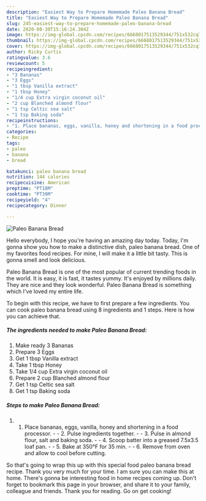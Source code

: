 ```yaml
---
description: "Easiest Way to Prepare Homemade Paleo Banana Bread"
title: "Easiest Way to Prepare Homemade Paleo Banana Bread"
slug: 245-easiest-way-to-prepare-homemade-paleo-banana-bread
date: 2020-08-30T15:16:24.304Z
image: https://img-global.cpcdn.com/recipes/6668017513529344/751x532cq70/paleo-banana-bread-recipe-main-photo.jpg
thumbnail: https://img-global.cpcdn.com/recipes/6668017513529344/751x532cq70/paleo-banana-bread-recipe-main-photo.jpg
cover: https://img-global.cpcdn.com/recipes/6668017513529344/751x532cq70/paleo-banana-bread-recipe-main-photo.jpg
author: Ricky Curtis
ratingvalue: 3.6
reviewcount: 5
recipeingredient:
- "3 Bananas"
- "3 Eggs"
- "1 tbsp Vanilla extract"
- "1 tbsp Honey"
- "1/4 cup Extra virgin coconut oil"
- "2 cup Blanched almond flour"
- "1 tsp Celtic sea salt"
- "1 tsp Baking soda"
recipeinstructions:
- "1. Place bananas, eggs, vanilla, honey and shortening in a food processor.  2. Pulse ingredients together.  3. Pulse in almond flour, salt and baking soda.  4. Scoop batter into a greased 7.5x3.5 loaf pan.  5. Bake at 350°F for 35 min.  6. Remove from oven and allow to cool before cutting."
categories:
- Recipe
tags:
- paleo
- banana
- bread

katakunci: paleo banana bread 
nutrition: 144 calories
recipecuisine: American
preptime: "PT18M"
cooktime: "PT39M"
recipeyield: "4"
recipecategory: Dinner

---
```



![Paleo Banana Bread](https://img-global.cpcdn.com/recipes/6668017513529344/751x532cq70/paleo-banana-bread-recipe-main-photo.jpg)

Hello everybody, I hope you're having an amazing day today. Today, I'm gonna show you how to make a distinctive dish, paleo banana bread. One of my favorites food recipes. For mine, I will make it a little bit tasty. This is gonna smell and look delicious.

Paleo Banana Bread is one of the most popular of current trending foods in the world. It is easy, it is fast, it tastes yummy. It's enjoyed by millions daily. They are nice and they look wonderful. Paleo Banana Bread is something which I've loved my entire life.




To begin with this recipe, we have to first prepare a few ingredients. You can cook paleo banana bread using 8 ingredients and 1 steps. Here is how you can achieve that.

##### The ingredients needed to make Paleo Banana Bread:

1. Make ready 3 Bananas
1. Prepare 3 Eggs
1. Get 1 tbsp Vanilla extract
1. Take 1 tbsp Honey
1. Take 1/4 cup Extra virgin coconut oil
1. Prepare 2 cup Blanched almond flour
1. Get 1 tsp Celtic sea salt
1. Get 1 tsp Baking soda




##### Steps to make Paleo Banana Bread:

1. 1. Place bananas, eggs, vanilla, honey and shortening in a food processor. -  - 2. Pulse ingredients together. -  - 3. Pulse in almond flour, salt and baking soda. -  - 4. Scoop batter into a greased 7.5x3.5 loaf pan. -  - 5. Bake at 350°F for 35 min. -  - 6. Remove from oven and allow to cool before cutting.




So that's going to wrap this up with this special food paleo banana bread recipe. Thank you very much for your time. I am sure you can make this at home. There's gonna be interesting food in home recipes coming up. Don't forget to bookmark this page in your browser, and share it to your family, colleague and friends. Thank you for reading. Go on get cooking!
